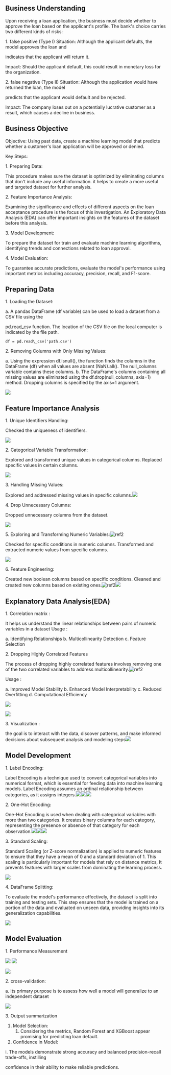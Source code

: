 
## Business Understanding

Upon receiving a loan application, the business must decide whether to approve the loan based on the applicant's profile. The bank's choice carries two different kinds of risks:

1\. false positive (Type I) Situation: Although the applicant defaults, the model approves the loan and 

indicates that the applicant will return it.

Impact: Should the applicant default, this could result in monetary loss for the organization.

2\. false negative (Type II) Situation: Although the application would have returned the loan, the model 

predicts that the applicant would default and be rejected.

Impact: The company loses out on a potentially lucrative customer as a result, which causes a decline in business.

## Business Objective

Objective: Using past data, create a machine learning model that predicts whether a customer's loan application will be approved or denied.

Key Steps:

1\. Preparing Data:

This procedure makes sure the dataset is optimized by eliminating columns that don't include any useful information. it helps to create a more useful and targeted dataset for further analysis.

2\. Feature Importance Analysis:

Examining the significance and effects of different aspects on the loan acceptance procedure is the focus of this investigation. An Exploratory Data Analysis (EDA) can offer important insights on the features of the dataset before this analysis.

3\. Model Development:

To prepare the dataset for train and evaluate machine learning algorithms, identifying trends and connections related to loan approval.

4\. Model Evaluation:

To guarantee accurate predictions, evaluate the model's performance using important metrics including accuracy, precision, recall, and F1-score.

## Preparing Data

1\. Loading the Dataset:

a. A pandas DataFrame (df variable) can be used to load a dataset from a CSV file using the 

pd.read_csv function. The location of the CSV file on the local computer is indicated by the file path.
```
df = pd.read\_csv('path.csv')
```
2\. Removing Columns with Only Missing Values:

a. Using the expression df.isnull(), the function finds the columns in the DataFrame (df) when all values are absent (NaN).all(). The null_columns variable contains these columns.
b. The DataFrame's columns containing all missing values are eliminated using the df.drop(null_columns, axis=1) method. Dropping columns is specified by the axis=1 argument.

![](Aspose.Words.099c35ca-c154-49a0-ac1d-53091fb8b316.004.png)

## Feature Importance Analysis

1\. Unique Identifiers Handling:

Checked the uniqueness of identifiers.

![](Aspose.Words.099c35ca-c154-49a0-ac1d-53091fb8b316.005.png)

2\. Categorical Variable Transformation:

Explored and transformed unique values in categorical columns. Replaced specific values in certain columns.

![](Aspose.Words.099c35ca-c154-49a0-ac1d-53091fb8b316.006.png)

3\. Handling Missing Values:

Explored and addressed missing values in specific columns.![](Aspose.Words.099c35ca-c154-49a0-ac1d-53091fb8b316.007.png)

4\. Drop Unnecessary Columns:

Dropped unnecessary columns from the dataset.

![](Aspose.Words.099c35ca-c154-49a0-ac1d-53091fb8b316.008.png)

5\. Exploring and Transforming Numeric Variables:![ref2]

Checked for specific conditions in numeric columns. Transformed and extracted numeric values from specific columns.

![](Aspose.Words.099c35ca-c154-49a0-ac1d-53091fb8b316.009.png)

6\. Feature Engineering:

Created new boolean columns based on specific conditions. Cleaned and created new columns based on existing ones.![ref2]![](Aspose.Words.099c35ca-c154-49a0-ac1d-53091fb8b316.010.png)

## Explanatory Data Analysis(EDA)

1\. Correlation matrix :

It helps us understand the linear relationships between pairs of numeric variables in a dataset Usage :

a. Identifying Relationships
b. Multicollinearity Detection
c. Feature Selection

2\. Dropping Highly Correlated Features

The process of dropping highly correlated features involves removing one of the two correlated variables to address multicollinearity.![ref2]

Usage :

a. Improved Model Stability
b. Enhanced Model Interpretability
c. Reduced Overfitting
d. Computational Efficiency

![](Aspose.Words.099c35ca-c154-49a0-ac1d-53091fb8b316.011.png)

![](Aspose.Words.099c35ca-c154-49a0-ac1d-53091fb8b316.012.png)

3\. Visualization :

the goal is to interact with the data, discover patterns, and make informed decisions about subsequent analysis and modeling steps![](Aspose.Words.099c35ca-c154-49a0-ac1d-53091fb8b316.013.jpeg)

## Model Development

1\. Label Encoding:

   Label Encoding is a technique used to convert categorical variables into numerical format, which is essential for feeding data into machine learning models. Label Encoding assumes an ordinal relationship between categories, as it assigns integers.![](Aspose.Words.099c35ca-c154-49a0-ac1d-53091fb8b316.014.png)![](Aspose.Words.099c35ca-c154-49a0-ac1d-53091fb8b316.015.png)![](Aspose.Words.099c35ca-c154-49a0-ac1d-53091fb8b316.016.png)

2\. One-Hot Encoding:

   One-Hot Encoding is used when dealing with categorical variables with more than two categories. It creates binary columns for each category, representing the presence or absence of that category for each observation.![](Aspose.Words.099c35ca-c154-49a0-ac1d-53091fb8b316.017.png)![](Aspose.Words.099c35ca-c154-49a0-ac1d-53091fb8b316.018.png)![](Aspose.Words.099c35ca-c154-49a0-ac1d-53091fb8b316.019.png)

3\. Standard Scaling:

   Standard Scaling (or Z-score normalization) is applied to numeric features to ensure that they have a mean of 0 and a standard deviation of 1. This scaling is particularly important for models that rely on distance metrics, It prevents features with larger scales from dominating the learning process.

![](Aspose.Words.099c35ca-c154-49a0-ac1d-53091fb8b316.020.png)

4\. DataFrame Splitting:

   To evaluate the model's performance effectively, the dataset is split into training and testing sets. This step ensures that the model is trained on a portion of the data and evaluated on unseen data, providing insights into its generalization capabilities.

![](Aspose.Words.099c35ca-c154-49a0-ac1d-53091fb8b316.021.png)


## Model Evaluation

1\. Performance Measurement

![](Aspose.Words.099c35ca-c154-49a0-ac1d-53091fb8b316.022.png) ![](Aspose.Words.099c35ca-c154-49a0-ac1d-53091fb8b316.023.png)

![](Aspose.Words.099c35ca-c154-49a0-ac1d-53091fb8b316.024.png)


2\. cross-validation:

a. Its primary purpose is to assess how well a model will generalize to an independent dataset

![](Aspose.Words.099c35ca-c154-49a0-ac1d-53091fb8b316.025.png)

3\. Output summarization

1. Model Selection:
   1. Considering the metrics, Random Forest and XGBoost appear promising for predicting loan default.
1. Confidence in Model:

i. The models demonstrate strong accuracy and balanced precision-recall trade-offs, instilling 

confidence in their ability to make reliable predictions.

[ref1]: Aspose.Words.099c35ca-c154-49a0-ac1d-53091fb8b316.001.png
[ref2]: Aspose.Words.099c35ca-c154-49a0-ac1d-53091fb8b316.002.png
[ref3]: Aspose.Words.099c35ca-c154-49a0-ac1d-53091fb8b316.003.png
